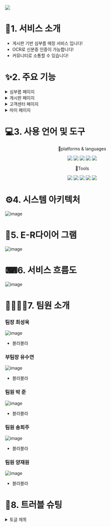 
<img src="https://capsule-render.vercel.app/api?type=wave&color=525C86&height=auto&width=auto&section=header&text=carrot%20whip&fontSize=90" />	

# 👀1. 서비스 소개
* 게시판 기반 심부름 매칭 서비스 입니다!
* OCR로 신분증 인증이 가능합니다!
* 커뮤니티로 소통할 수 있습니다!

# ✨2. 주요 기능
<details>
<summary>
  심부름 페이지
</summary>
   토글 안 내용
</details>

<details>
<summary>
  게시판 페이지
</summary>
   토글 안 내용
</details>

<details>
<summary>
  고객센터 페이지
</summary>
   토글 안 내용
</details>

<details>
<summary>
  마이 페이지
</summary>
   토글 안 내용
</details>


# 💻3. 사용 언어 및 도구
<div align="center">
	<P>🎇platforms & languages </P>
	<img src="https://img.shields.io/badge/Java-007396?style=flat&logo=Java&logoColor=white" />
	<img src="https://img.shields.io/badge/HTML5-E34F26?style=flat&logo=HTML5&logoColor=white" />
	<img src="https://img.shields.io/badge/CSS3-1572B6?style=flat&logo=CSS3&logoColor=white" />
	<img src="https://img.shields.io/badge/oracle-F80000?style=flat&logo=oracle&logoColor=white"/>
	<img src="https://img.shields.io/badge/javascript-F7DF1E?style=flat&logo=javascript&logoColor=white"/>
</div>
<div align="center">
	<P>🔨Tools</P>
	<img src="https://img.shields.io/badge/eclipseide-525C86?style=flat&logo=eclipseide&logoColor=white"/>
	<img src="https://img.shields.io/badge/visualstudiocode-007ACC?style=flat&logo=visualstudiocode&logoColor=white"/>
	<img src="https://img.shields.io/badge/apachetomcat-F8DC75?style=flat&logo=apachetomcat&logoColor=white"/>
	<img src="https://img.shields.io/badge/github-181717?style=flat&logo=github&logoColor=white"/>
	<img src="https://img.shields.io/badge/python-776AB?style=flat&logo=python&logoColor=white"/>
</div>

# ⚙4. 시스템 아키텍처
![image](https://github.com/2023-SMHRD-IS-CLOUD-1/1stProject/assets/142488306/9572f985-d463-40de-8b96-3f39dd6ba167)

# 📜5. E-R다이어 그램
![image](https://github.com/2023-SMHRD-IS-CLOUD-1/1stProject/assets/142488306/9c42973f-e121-4e04-9131-96e4bac41623)

# ⌨6. 서비스 흐름도
![image](https://github.com/2023-SMHRD-IS-CLOUD-1/1stProject/assets/142488306/782209d1-23ee-4ff2-be25-ce8f2379296a)

# 👩‍💻👨‍💻7. 팀원 소개
### 팀장 최성욱
![image](https://github.com/2023-SMHRD-IS-CLOUD-1/1stProject/assets/142488306/df125952-8c3e-4480-afc4-7e377c95d282)
* 블라블라
### 부팀장 유수연
![image](https://github.com/2023-SMHRD-IS-CLOUD-1/1stProject/assets/142488306/e34b8c8c-c265-4020-916e-9bfc07aa7c8e)
* 블라블라
### 팀원 박 준
![image](https://github.com/2023-SMHRD-IS-CLOUD-1/1stProject/assets/142488306/dd9d1c03-cc00-46f7-a3a0-4752aa645211)
* 블라블라
### 팀원 송희주
![image](https://github.com/2023-SMHRD-IS-CLOUD-1/1stProject/assets/142488306/3feb55a5-0f81-4a38-a583-fe714f1f10dc)
* 블라블라
### 팀원 양재원
![image](https://github.com/2023-SMHRD-IS-CLOUD-1/1stProject/assets/142488306/a6192689-3b08-4cc9-aab0-de8dd94f12bc)
* 블라블라

# 🧨8. 트러블 슈팅
<details>
<summary>
  토글 제목
</summary>
   토글 안 내용
</details>
